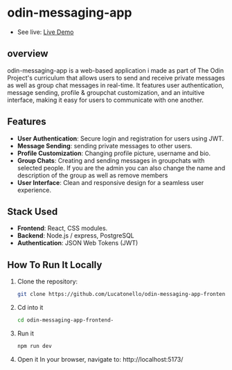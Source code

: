 # odin-messaging-app
- See live: [Live Demo](https://odin-messaging-app-frontend.netlify.app/)
## overview
odin-messaging-app is a web-based application i made as part of The Odin Project's curriculum that allows users to send and receive private messages as well as group chat messages in real-time. It features user authentication, message sending, profile & groupchat customization, and an intuitive interface, making it easy for users to communicate with one another.

## Features
- **User Authentication**: Secure login and registration for users using JWT.
- **Message Sending**: sending private messages to other users.
- **Profile Customization**: Changing profile picture, username and bio. 
- **Group Chats**: Creating and sending messages in groupchats with selected people. If you are the admin you can also change the name and description of the group as well as remove members
- **User Interface**: Clean and responsive design for a seamless user experience.

## Stack Used
- **Frontend**: React, CSS modules.
- **Backend**: Node.js / express, PostgreSQL 
- **Authentication**: JSON Web Tokens (JWT)

## How To Run It Locally
1. Clone the repository:
   ```bash
   git clone https://github.com/Lucatonello/odin-messaging-app-frontend-

2. Cd into it  
   ```bash
   cd odin-messaging-app-frontend-
3. Run it
    ```bash
    npm run dev
4. Open it
In your browser, navigate to: http://localhost:5173/